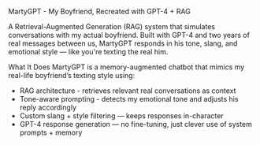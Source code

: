 MartyGPT - My Boyfriend, Recreated with GPT-4 + RAG

A Retrieval-Augmented Generation (RAG) system that simulates conversations with my actual boyfriend.
Built with GPT-4 and two years of real messages between us, MartyGPT responds in his tone, slang, and emotional style — like you're texting the real him.

What It Does
MartyGPT is a memory-augmented chatbot that mimics my real-life boyfriend’s texting style using:
- RAG architecture - retrieves relevant real conversations as context
- Tone-aware prompting - detects my emotional tone and adjusts his reply accordingly
- Custom slang + style filtering — keeps responses in-character
- GPT-4 response generation — no fine-tuning, just clever use of system prompts + memory